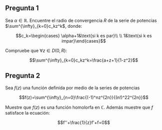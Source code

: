 
## Pregunta 1 

Sea $\alpha\in\mathbb{R}$. Encuentre el radio de convergencia $R$ de la serie de potencias $\sum^{\infty}_{k=0}c_kz^k$, donde: 

$$c_k=\begin{cases}
\alpha+1&\text{si k es par}\\  \\
1&\text{si k es impar}\end{cases}$$

Compruebe que $\forall z\in D(0,R)$: 

$$\sum^{\infty}_{k=0}c_kz^k=\frac{a+z+1}{1-z^2}$$


## Pregunta 2 

Sea $f(z)$ una función definida por medio de la series de potencias 

$$f(z)=\sum^{\infty}_{n=0}\frac{(-1)^nz^{2n}}{(n!)^22^{2n}}$$

Muestre que $f(z)$ es una función homolorfa en $\mathbb{C}$. Además muestre que $f$ satisface la ecuación:

$$f''+\frac{1}{z}f'+f=0$$





